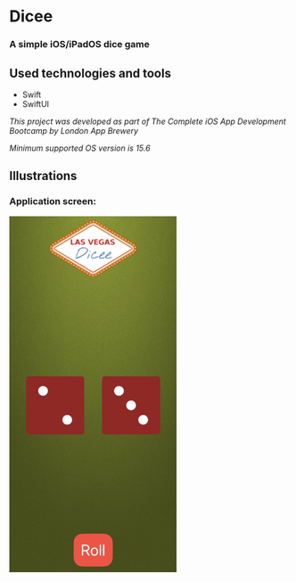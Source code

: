 #  Dicee

### A simple iOS/iPadOS dice game

## Used technologies and tools

- Swift
- SwiftUI

*This project was developed as part of The Complete iOS App Development Bootcamp by London App Brewery*

*Minimum supported OS version is 15.6*

## Illustrations

### Application screen:

<img src="Documentation/1.png" alt="Start screen" width="300">
